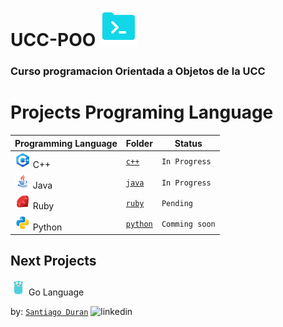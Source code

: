 # **UCC-POO** ![icon](./images/code.png)
### Curso programacion Orientada a Objetos de la UCC

# **Projects Programing Language** 

| Programming Language                       | Folder                |  Status        |
| ------------------------------------------ | --------------------- | -------------- |
| ![c++](./images/icon-c.png) C++            | [`c++`](./c++)        | `In Progress`  |
| ![java](./images/icon-java.png) Java       | [`java`](./java/)     | `In Progress`  |
| ![ruby](./images/icon-ruby.png) Ruby       | [`ruby`](./ruby/)     | `Pending`      |
| ![python](./images/icon-python.png) Python | [`python`](./python/) | `Comming soon` |

## Next Projects
![go](./images/icon-go.png) Go Language

by: [`Santiago Duran`](https://www.linkedin.com/in/santiago-duran-canedo-2b713b231/) ![linkedin](https://img.icons8.com/sf-ultralight/2x/linkedin.png)
